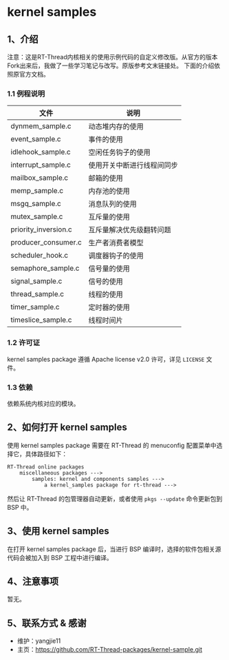 # kernel samples

## 1、介绍

注意：这是RT-Thread内核相关的使用示例代码的自定义修改版。从官方的版本Fork出来后，我做了一些学习笔记与改写。原版参考文末链接处。
下面的介绍依照原官方文档。

### 1.1 例程说明

| 文件 | 说明 |
| ---- | ---- |
| dynmem_sample.c | 动态堆内存的使用 |
| event_sample.c  | 事件的使用 |
| idlehook_sample.c  | 空闲任务钩子的使用 |
| interrupt_sample.c | 使用开关中断进行线程间同步 |
| mailbox_sample.c | 邮箱的使用 |
| memp_sample.c  | 内存池的使用 |
| msgq_sample.c | 消息队列的使用 |
| mutex_sample.c  | 互斥量的使用 |
| priority_inversion.c | 互斥量解决优先级翻转问题 |
| producer_consumer.c | 生产者消费者模型 |
| scheduler_hook.c | 调度器钩子的使用 |
| semaphore_sample.c | 信号量的使用|
| signal_sample.c  | 信号的使用 |
| thread_sample.c | 线程的使用 |
| timer_sample.c  | 定时器的使用 |
| timeslice_sample.c  | 线程时间片 |

### 1.2 许可证

kernel samples package 遵循 Apache license v2.0 许可，详见 `LICENSE` 文件。

### 1.3 依赖

依赖系统内核对应的模块。

## 2、如何打开 kernel samples

使用 kernel samples package 需要在 RT-Thread 的 menuconfig 配置菜单中选择它，具体路径如下：

```
RT-Thread online packages
    miscellaneous packages --->
        samples: kernel and components samples --->
            a kernel_samples package for rt-thread --->

```

然后让 RT-Thread 的包管理器自动更新，或者使用 `pkgs --update` 命令更新包到 BSP 中。

## 3、使用 kernel samples

在打开 kernel samples package 后，当进行 BSP 编译时，选择的软件包相关源代码会被加入到 BSP 工程中进行编译。

## 4、注意事项

暂无。

## 5、联系方式 & 感谢

* 维护：yangjie11
* 主页：https://github.com/RT-Thread-packages/kernel-sample.git
